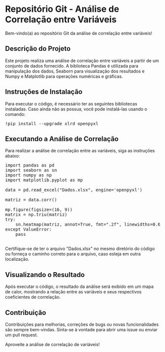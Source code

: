 </head>

<body>
    <h1>Repositório Git - Análise de Correlação entre Variáveis</h1>
    <p>Bem-vindo(a) ao repositório Git da análise de correlação entre variáveis!</p>

  <h2>Descrição do Projeto</h2>
    <p>Este projeto realiza uma análise de correlação entre variáveis a partir de um conjunto de dados fornecido. A biblioteca Pandas é utilizada para manipulação dos dados, Seaborn para visualização dos resultados e Numpy e Matplotlib para operações numéricas e gráficas.</p>

  <h2>Instruções de Instalação</h2>
    <p>Para executar o código, é necessário ter as seguintes bibliotecas instaladas. Caso ainda não as possua, você pode instalá-las usando o comando:</p>

  <pre>!pip install --upgrade xlrd openpyxl</pre>

  <h2>Executando a Análise de Correlação</h2>
    <p>Para realizar a análise de correlação entre as variáveis, siga as instruções abaixo:</p>

  <pre>
import pandas as pd
import seaborn as sn
import numpy as np
import matplotlib.pyplot as mp

data = pd.read_excel("Dados.xlsx", engine='openpyxl')

matriz = data.corr()

mp.figure(figsize=(16, 9))
matrix = np.triu(matriz)
try:
    sn.heatmap(matriz, annot=True, fmt=".2f", linewidths=0.6, linecolor="k", mask=matrix)
except ValueError:
    pass
    </pre>

  <p>Certifique-se de ter o arquivo "Dados.xlsx" no mesmo diretório do código ou forneça o caminho correto para o arquivo, caso esteja em outra localização.</p>

  <h2>Visualizando o Resultado</h2>
    <p>Após executar o código, o resultado da análise será exibido em um mapa de calor, mostrando a relação entre as variáveis e seus respectivos coeficientes de correlação.</p>

  <h2>Contribuição</h2>
    <p>Contribuições para melhorias, correções de bugs ou novas funcionalidades são sempre bem-vindas. Sinta-se à vontade para abrir uma issue ou enviar um pull request.</p>

  <p>Aproveite a análise de correlação de variáveis!</p>
</body>
